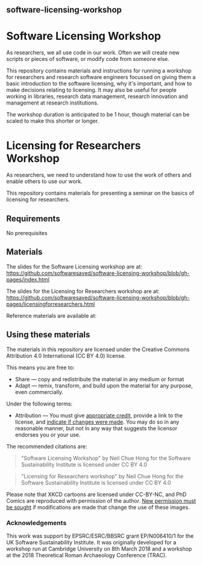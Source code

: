 ## software-licensing-workshop

# Software Licensing Workshop

As researchers, we all use code in our work. Often we will create new scripts or pieces of software, or modify code from someone else. 

This repository contains materials and instructions for running a workshop for researchers and research software engineers focussed on giving them a basic introduction to the software licensing, why it's important, and how to make decisions relating to licensing. It may also be useful for people working in libraries, research data management, research innovation and management at research institutions.

The workshop duration is anticipated to be 1 hour, though material can be scaled to make this shorter or longer.

# Licensing for Researchers Workshop

As researchers, we need to understand how to use the work of others and enable others to use our work.

This repository contains materials for presenting a seminar on the basics of licensing for researchers.

## Requirements

No prerequisites

## Materials

The slides for the Software Licensing workshop are at: https://github.com/softwaresaved/software-licensing-workshop/blob/gh-pages/index.html

The slides for the Licensing for Researchers workshop are at: https://github.com/softwaresaved/software-licensing-workshop/blob/gh-pages/licensingforresearchers.html

Reference materials are available at:

## Using these materials

The materials in this repository are licensed under the Creative Commons Attribution 4.0 International (CC BY 4.0) license.

This means you are free to:

  - Share — copy and redistribute the material in any medium or format
  - Adapt — remix, transform, and build upon the material for any purpose, even commercially.
  
Under the following terms:

  - Attribution — You must give [appropriate credit](https://wiki.creativecommons.org/wiki/License_Versions#Detailed_attribution_comparison_chart), provide a link to the license, and [indicate if changes were made](https://wiki.creativecommons.org/wiki/Best_practices_for_attribution#This_is_a_good_attribution_for_material_you_modified_slightly). 
  You may do so in any reasonable manner, but not in any way that suggests the licensor endorses you or your use.
  
The recommended citations are:

> "Software Licensing Workshop" by Neil Chue Hong for the Software Sustainability Institute is licensed under CC BY 4.0

> "Licensing for Researchers workshop" by Neil Chue Hong for the Software Sustainability Institute is licensed under CC BY 4.0


Please note that XKCD cartoons are licensed under CC-BY-NC, and PhD Comics are reproduced with permission of the author. [New permission must be sought](http://phdcomics.com/about.php#faq) if modifications are made that change the use of these images.

### Acknowledgements

This work was support by EPSRC/ESRC/BBSRC grant EP/N006410/1 for the UK Software Sustainability Institute. 
It was originally developed for a workshop run at Cambridge University on 8th March 2018 and a workshop at the 2018 Theoretical Roman Archaeology Conference (TRAC).
